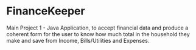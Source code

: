# FinanceKeeper
Main Project 1 - Java Application, to accept financial data and produce a coherent form for the user to know how much total in the household they make and save from Income, Bills/Utilities and Expenses.
